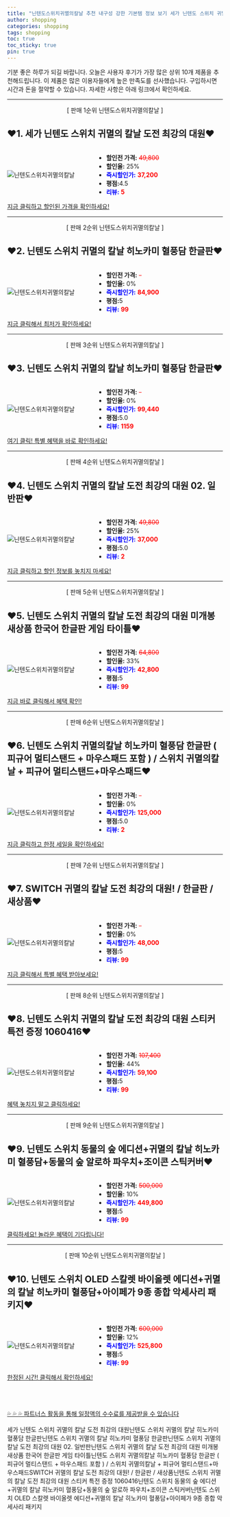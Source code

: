 ```yaml
---
title: "닌텐도스위치귀멸의칼날 추천 내구성 강한 기본템 정보 보기 세가 닌텐도 스위치 귀멸의 칼날"
author: shopping
categories: shopping
tags: shopping
toc: true
toc_sticky: true
pin: true
---
```

기분 좋은 하루가 되길 바랍니다. 오늘은 사용자 후기가 가장 많은 상위 10개 제품을 추천해드립니다. 이 제품은 많은 이용자들에게 높은 만족도를 선사했습니다. 구입하시면 시간과 돈을 절약할 수 있습니다. 자세한 사항은 아래 링크에서 확인하세요.

---
<p class="toplist" style="margin: 0 auto; display: block; width: fit-content;">[ 판매 1순위 닌텐도스위치귀멸의칼날 ]</p>

<h2><strong>❤️1. 세가 닌텐도 스위치 귀멸의 칼날 도전 최강의 대원❤️</strong></h2>

<div style="display: flex; align-items: center;">
    <div style="flex: 0.4;">
        <img src="https://thumbnail10.coupangcdn.com/thumbnails/remote/230x230ex/image/retail/images/2024/03/04/17/8/495be8d6-d4c4-4e43-a549-491acf6e46bf.png" alt="닌텐도스위치귀멸의칼날" style="max-width: 100%;">
    </div>
    <div style="flex: 0.6; margin-left: 10px;">
        <ul>
            <li><strong>할인전 가격:</strong> <del style="color: red;">49,800</del></li>
            <li><strong>할인율:</strong> 25%</li>
            <li><span style='color:blue'><strong>즉시할인가:</strong></span> <span style='color:red'><strong>37,200</strong></span></li>
            <li><strong>평점:</strong>4.5</li>
            <li><span style='color:blue'><strong>리뷰:</strong></span> <span style='color:red'><strong>5</strong></span></li>
        </ul>
    </div>
</div>
<div class="center">
    <a href="https://William4Davisa.github.io?lptag=AF9450613&subid=githubio&pageKey=7935274674&traceid=V0-153&itemId=21841477339&vendorItemId=88889799827" class="myButton">
        지금 클릭하고 할인된 가격을 확인하세요!
    </a>
</div>


---
<p class="toplist" style="margin: 0 auto; display: block; width: fit-content;">[ 판매 2순위 닌텐도스위치귀멸의칼날 ]</p>

<h2><strong>❤️2. 닌텐도 스위치 귀멸의 칼날 히노카미 혈풍담 한글판❤️</strong></h2>

<div style="display: flex; align-items: center;">
    <div style="flex: 0.4;">
        <img src="https://thumbnail6.coupangcdn.com/thumbnails/remote/230x230ex/image/vendor_inventory/4bc7/65fbecb5b04b3a8e5f27972285bca8ae17ceaab0f666a247adc945016502.jpg" alt="닌텐도스위치귀멸의칼날" style="max-width: 100%;">
    </div>
    <div style="flex: 0.6; margin-left: 10px;">
        <ul>
            <li><strong>할인전 가격:</strong> <del style="color: red;">-</del></li>
            <li><strong>할인율:</strong> 0%</li>
            <li><span style='color:blue'><strong>즉시할인가:</strong></span> <span style='color:red'><strong>84,900</strong></span></li>
            <li><strong>평점:</strong>5</li>
            <li><span style='color:blue'><strong>리뷰:</strong></span> <span style='color:red'><strong>99</strong></span></li>
        </ul>
    </div>
</div>
<div class="center">
    <a href="https://William4Davisa.github.io?lptag=AF9450613&subid=githubio&pageKey=7910137466&traceid=V0-153&itemId=21702335170&vendorItemId=88751863606" class="myButton">
        지금 클릭해서 최저가 확인하세요!
    </a>
</div>


---
<p class="toplist" style="margin: 0 auto; display: block; width: fit-content;">[ 판매 3순위 닌텐도스위치귀멸의칼날 ]</p>

<h2><strong>❤️3. 닌텐도 스위치 귀멸의 칼날 히노카미 혈풍담 한글판❤️</strong></h2>

<div style="display: flex; align-items: center;">
    <div style="flex: 0.4;">
        <img src="https://thumbnail9.coupangcdn.com/thumbnails/remote/230x230ex/image/vendor_inventory/496b/81d37f3c5c3abb3d6bb39903476c9a96f50464deb99553080ffbcc359784.png" alt="닌텐도스위치귀멸의칼날" style="max-width: 100%;">
    </div>
    <div style="flex: 0.6; margin-left: 10px;">
        <ul>
            <li><strong>할인전 가격:</strong> <del style="color: red;">-</del></li>
            <li><strong>할인율:</strong> 0%</li>
            <li><span style='color:blue'><strong>즉시할인가:</strong></span> <span style='color:red'><strong>99,440</strong></span></li>
            <li><strong>평점:</strong>5.0</li>
            <li><span style='color:blue'><strong>리뷰:</strong></span> <span style='color:red'><strong>1159</strong></span></li>
        </ul>
    </div>
</div>
<div class="center">
    <a href="https://William4Davisa.github.io?lptag=AF9450613&subid=githubio&pageKey=6480712101&traceid=V0-153&itemId=14186042963&vendorItemId=86986619647" class="myButton">
        여기 클릭! 특별 혜택을 바로 확인하세요!
    </a>
</div>


---
<p class="toplist" style="margin: 0 auto; display: block; width: fit-content;">[ 판매 4순위 닌텐도스위치귀멸의칼날 ]</p>

<h2><strong>❤️4. 닌텐도 스위치 귀멸의 칼날 도전 최강의 대원 02. 일반판❤️</strong></h2>

<div style="display: flex; align-items: center;">
    <div style="flex: 0.4;">
        <img src="https://thumbnail7.coupangcdn.com/thumbnails/remote/230x230ex/image/vendor_inventory/9dbd/57e1e98c8a61cc3f11af7e10b87fbeca2bc3dd8cdde472797d080c03cf8d.jpg" alt="닌텐도스위치귀멸의칼날" style="max-width: 100%;">
    </div>
    <div style="flex: 0.6; margin-left: 10px;">
        <ul>
            <li><strong>할인전 가격:</strong> <del style="color: red;">49,800</del></li>
            <li><strong>할인율:</strong> 25%</li>
            <li><span style='color:blue'><strong>즉시할인가:</strong></span> <span style='color:red'><strong>37,000</strong></span></li>
            <li><strong>평점:</strong>5.0</li>
            <li><span style='color:blue'><strong>리뷰:</strong></span> <span style='color:red'><strong>2</strong></span></li>
        </ul>
    </div>
</div>
<div class="center">
    <a href="https://William4Davisa.github.io?lptag=AF9450613&subid=githubio&pageKey=8054754822&traceid=V0-153&itemId=22602998667&vendorItemId=90767600907" class="myButton">
        지금 클릭하고 할인 정보를 놓치지 마세요!
    </a>
</div>


---
<p class="toplist" style="margin: 0 auto; display: block; width: fit-content;">[ 판매 5순위 닌텐도스위치귀멸의칼날 ]</p>

<h2><strong>❤️5. 닌텐도 스위치 귀멸의 칼날 도전 최강의 대원 미개봉 새상품 한국어 한글판 게임 타이틀❤️</strong></h2>

<div style="display: flex; align-items: center;">
    <div style="flex: 0.4;">
        <img src="https://thumbnail7.coupangcdn.com/thumbnails/remote/230x230ex/image/vendor_inventory/e3d1/dde1ee5083fa8fdeddb72b5edf0d874be3820770a96f3acfe2b7b35c3069.jpg" alt="닌텐도스위치귀멸의칼날" style="max-width: 100%;">
    </div>
    <div style="flex: 0.6; margin-left: 10px;">
        <ul>
            <li><strong>할인전 가격:</strong> <del style="color: red;">64,800</del></li>
            <li><strong>할인율:</strong> 33%</li>
            <li><span style='color:blue'><strong>즉시할인가:</strong></span> <span style='color:red'><strong>42,800</strong></span></li>
            <li><strong>평점:</strong>5</li>
            <li><span style='color:blue'><strong>리뷰:</strong></span> <span style='color:red'><strong>99</strong></span></li>
        </ul>
    </div>
</div>
<div class="center">
    <a href="https://William4Davisa.github.io?lptag=AF9450613&subid=githubio&pageKey=8218416175&traceid=V0-153&itemId=23612810780&vendorItemId=90638443118" class="myButton">
        지금 바로 클릭해서 혜택 확인!
    </a>
</div>


---
<p class="toplist" style="margin: 0 auto; display: block; width: fit-content;">[ 판매 6순위 닌텐도스위치귀멸의칼날 ]</p>

<h2><strong>❤️6. 닌텐도 스위치 귀멸의칼날 히노카미 혈풍담 한글판 ( 피규어 멀티스탠드 + 마우스패드 포함 ) / 스위치 귀멸의칼날 + 피규어 멀티스탠드+마우스패드❤️</strong></h2>

<div style="display: flex; align-items: center;">
    <div style="flex: 0.4;">
        <img src="https://thumbnail6.coupangcdn.com/thumbnails/remote/230x230ex/image/vendor_inventory/4388/890faf0c3f2f693846a1b421a606a66c6242c6a4746fa91bae62b6156b94.jpg" alt="닌텐도스위치귀멸의칼날" style="max-width: 100%;">
    </div>
    <div style="flex: 0.6; margin-left: 10px;">
        <ul>
            <li><strong>할인전 가격:</strong> <del style="color: red;">-</del></li>
            <li><strong>할인율:</strong> 0%</li>
            <li><span style='color:blue'><strong>즉시할인가:</strong></span> <span style='color:red'><strong>125,000</strong></span></li>
            <li><strong>평점:</strong>5.0</li>
            <li><span style='color:blue'><strong>리뷰:</strong></span> <span style='color:red'><strong>2</strong></span></li>
        </ul>
    </div>
</div>
<div class="center">
    <a href="https://William4Davisa.github.io?lptag=AF9450613&subid=githubio&pageKey=6507958890&traceid=V0-153&itemId=14361164148&vendorItemId=81605575959" class="myButton">
        지금 클릭하고 한정 세일을 확인하세요!
    </a>
</div>


---
<p class="toplist" style="margin: 0 auto; display: block; width: fit-content;">[ 판매 7순위 닌텐도스위치귀멸의칼날 ]</p>

<h2><strong>❤️7. SWITCH 귀멸의 칼날 도전 최강의 대원! / 한글판 / 새상품❤️</strong></h2>

<div style="display: flex; align-items: center;">
    <div style="flex: 0.4;">
        <img src="https://thumbnail6.coupangcdn.com/thumbnails/remote/230x230ex/image/vendor_inventory/440c/a1609fa6909c59cdb9a64d82d4579f4f38eafb4d12d4cbfcc8f929be5885.jpg" alt="닌텐도스위치귀멸의칼날" style="max-width: 100%;">
    </div>
    <div style="flex: 0.6; margin-left: 10px;">
        <ul>
            <li><strong>할인전 가격:</strong> <del style="color: red;">-</del></li>
            <li><strong>할인율:</strong> 0%</li>
            <li><span style='color:blue'><strong>즉시할인가:</strong></span> <span style='color:red'><strong>48,000</strong></span></li>
            <li><strong>평점:</strong>5</li>
            <li><span style='color:blue'><strong>리뷰:</strong></span> <span style='color:red'><strong>99</strong></span></li>
        </ul>
    </div>
</div>
<div class="center">
    <a href="https://William4Davisa.github.io?lptag=AF9450613&subid=githubio&pageKey=8057010486&traceid=V0-153&itemId=22618523258&vendorItemId=90025034071" class="myButton">
        지금 클릭해서 특별 혜택 받아보세요!
    </a>
</div>


---
<p class="toplist" style="margin: 0 auto; display: block; width: fit-content;">[ 판매 8순위 닌텐도스위치귀멸의칼날 ]</p>

<h2><strong>❤️8. 닌텐도 스위치 귀멸의 칼날 도전 최강의 대원 스티커 특전 증정 1060416❤️</strong></h2>

<div style="display: flex; align-items: center;">
    <div style="flex: 0.4;">
        <img src="https://thumbnail9.coupangcdn.com/thumbnails/remote/230x230ex/image/vendor_inventory/9fc4/7429bab70d52b6f2ff7df28f666176bb8d29ff60a8be8fec3f9a0d2b0900.jpg" alt="닌텐도스위치귀멸의칼날" style="max-width: 100%;">
    </div>
    <div style="flex: 0.6; margin-left: 10px;">
        <ul>
            <li><strong>할인전 가격:</strong> <del style="color: red;">107,400</del></li>
            <li><strong>할인율:</strong> 44%</li>
            <li><span style='color:blue'><strong>즉시할인가:</strong></span> <span style='color:red'><strong>59,100</strong></span></li>
            <li><strong>평점:</strong>5</li>
            <li><span style='color:blue'><strong>리뷰:</strong></span> <span style='color:red'><strong>99</strong></span></li>
        </ul>
    </div>
</div>
<div class="center">
    <a href="https://William4Davisa.github.io?lptag=AF9450613&subid=githubio&pageKey=8108787046&traceid=V0-153&itemId=22963241125&vendorItemId=89997264068" class="myButton">
        혜택 놓치지 말고 클릭하세요!
    </a>
</div>


---
<p class="toplist" style="margin: 0 auto; display: block; width: fit-content;">[ 판매 9순위 닌텐도스위치귀멸의칼날 ]</p>

<h2><strong>❤️9. 닌텐도 스위치 동물의 숲 에디션+귀멸의 칼날 히노카미 혈풍담+동물의 숲 알로하 파우치+조이콘 스틱커버❤️</strong></h2>

<div style="display: flex; align-items: center;">
    <div style="flex: 0.4;">
        <img src="https://thumbnail10.coupangcdn.com/thumbnails/remote/230x230ex/image/vendor_inventory/8562/95129d44f956c2bf50e3379d3d6c04d0a9080cb93c3e6153f4ab0ad70b93.png" alt="닌텐도스위치귀멸의칼날" style="max-width: 100%;">
    </div>
    <div style="flex: 0.6; margin-left: 10px;">
        <ul>
            <li><strong>할인전 가격:</strong> <del style="color: red;">500,000</del></li>
            <li><strong>할인율:</strong> 10%</li>
            <li><span style='color:blue'><strong>즉시할인가:</strong></span> <span style='color:red'><strong>449,800</strong></span></li>
            <li><strong>평점:</strong>5</li>
            <li><span style='color:blue'><strong>리뷰:</strong></span> <span style='color:red'><strong>99</strong></span></li>
        </ul>
    </div>
</div>
<div class="center">
    <a href="https://William4Davisa.github.io?lptag=AF9450613&subid=githubio&pageKey=6800225886&traceid=V0-153&itemId=16049110005&vendorItemId=83252677125" class="myButton">
        클릭하세요! 놀라운 혜택이 기다립니다!
    </a>
</div>


---
<p class="toplist" style="margin: 0 auto; display: block; width: fit-content;">[ 판매 10순위 닌텐도스위치귀멸의칼날 ]</p>

<h2><strong>❤️10. 닌텐도 스위치 OLED 스칼렛 바이올렛 에디션+귀멸의 칼날 히노카미 혈풍담+아이페가 9종 종합 악세사리 패키지❤️</strong></h2>

<div style="display: flex; align-items: center;">
    <div style="flex: 0.4;">
        <img src="https://thumbnail8.coupangcdn.com/thumbnails/remote/230x230ex/image/vendor_inventory/f044/68f2b63c23936726d651bd4a173231d8ad1ffb8e05fe08fc7d1579d67537.png" alt="닌텐도스위치귀멸의칼날" style="max-width: 100%;">
    </div>
    <div style="flex: 0.6; margin-left: 10px;">
        <ul>
            <li><strong>할인전 가격:</strong> <del style="color: red;">600,000</del></li>
            <li><strong>할인율:</strong> 12%</li>
            <li><span style='color:blue'><strong>즉시할인가:</strong></span> <span style='color:red'><strong>525,800</strong></span></li>
            <li><strong>평점:</strong>5</li>
            <li><span style='color:blue'><strong>리뷰:</strong></span> <span style='color:red'><strong>99</strong></span></li>
        </ul>
    </div>
</div>
<div class="center">
    <a href="https://William4Davisa.github.io?lptag=AF9450613&subid=githubio&pageKey=7616938390&traceid=V0-153&itemId=20185452608&vendorItemId=87276893129" class="myButton">
        한정된 시간! 클릭해서 확인하세요!
    </a>
</div>

<br><br><br>[💦 💦 💦 파트너스 활동을 통해 일정액의 수수료를 제공받을 수 있습니다](https://link.coupang.com/a/bcpT2c)<br><br>세가 닌텐도 스위치 귀멸의 칼날 도전 최강의 대원닌텐도 스위치 귀멸의 칼날 히노카미 혈풍담 한글판닌텐도 스위치 귀멸의 칼날 히노카미 혈풍담 한글판닌텐도 스위치 귀멸의 칼날 도전 최강의 대원 02. 일반판닌텐도 스위치 귀멸의 칼날 도전 최강의 대원 미개봉 새상품 한국어 한글판 게임 타이틀닌텐도 스위치 귀멸의칼날 히노카미 혈풍담 한글판 ( 피규어 멀티스탠드 + 마우스패드 포함 ) / 스위치 귀멸의칼날 + 피규어 멀티스탠드+마우스패드SWITCH 귀멸의 칼날 도전 최강의 대원! / 한글판 / 새상품닌텐도 스위치 귀멸의 칼날 도전 최강의 대원 스티커 특전 증정 1060416닌텐도 스위치 동물의 숲 에디션+귀멸의 칼날 히노카미 혈풍담+동물의 숲 알로하 파우치+조이콘 스틱커버닌텐도 스위치 OLED 스칼렛 바이올렛 에디션+귀멸의 칼날 히노카미 혈풍담+아이페가 9종 종합 악세사리 패키지